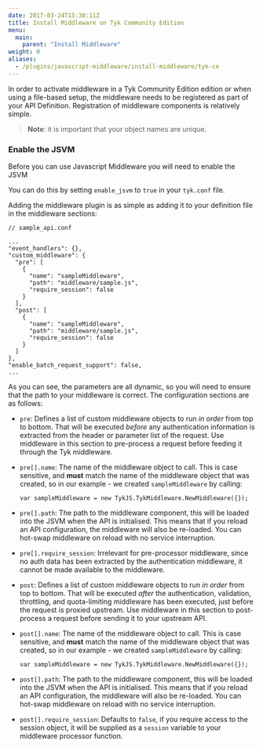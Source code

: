 ```yaml
---
date: 2017-03-24T15:38:11Z
title: Install Middleware on Tyk Community Edition
menu:
  main:
    parent: "Install Middleware"
weight: 0 
aliases:
  - /plugins/javascript-middleware/install-middleware/tyk-ce
---
```


In order to activate middleware in a Tyk Community Edition edition or when using a file-based setup, the middleware needs to be registered as part of your API Definition. Registration of middleware components is relatively simple.
> **Note**: it is important that your object names are unique.

### Enable the JSVM

Before you can use Javascript Middleware you will need to enable the JSVM

You can do this by setting `enable_jsvm` to `true` in your `tyk.conf` file.

Adding the middleware plugin is as simple as adding it to your definition file in the middleware sections:

```{.copyWrapper}
// sample_api.conf

...
"event_handlers": {},
"custom_middleware": {
  "pre": [
    {
      "name": "sampleMiddleware",
      "path": "middleware/sample.js",
      "require_session": false
    }
  ],
  "post": [
    {
      "name": "sampleMiddleware",
      "path": "middleware/sample.js",
      "require_session": false
    }
  ]
},
"enable_batch_request_support": false,
...
```

As you can see, the parameters are all dynamic, so you will need to ensure that the path to your middleware is correct. The configuration sections are as follows:

*   `pre`: Defines a list of custom middleware objects to run *in order* from top to bottom. That will be executed *before* any authentication information is extracted from the header or parameter list of the request. Use middleware in this section to pre-process a request before feeding it through the Tyk middleware.

*   `pre[].name`: The name of the middleware object to call. This is case sensitive, and **must** match the name of the middleware object that was created, so in our example - we created `sampleMiddleware` by calling:
    
    `var sampleMiddleware = new TykJS.TykMiddleware.NewMiddleware({});`

*   `pre[].path`: The path to the middleware component, this will be loaded into the JSVM when the API is initialised. This means that if you reload an API configuration, the middleware will also be re-loaded. You can hot-swap middleware on reload with no service interruption.

*   `pre[].require_session`: Irrelevant for pre-processor middleware, since no auth data has been extracted by the authentication middleware, it cannot be made available to the middleware.

*   `post`: Defines a list of custom middleware objects to run *in order* from top to bottom. That will be executed *after* the authentication, validation, throttling, and quota-limiting middleware has been executed, just before the request is proxied upstream. Use middleware in this section to post-process a request before sending it to your upstream API.

*   `post[].name`: The name of the middleware object to call. This is case sensitive, and **must** match the name of the middleware object that was created, so in our example - we created `sampleMiddleware` by calling:
    
    `var sampleMiddleware = new TykJS.TykMiddleware.NewMiddleware({});`

*   `post[].path`: The path to the middleware component, this will be loaded into the JSVM when the API is initialised. This means that if you reload an API configuration, the middleware will also be re-loaded. You can hot-swap middleware on reload with no service interruption.

*   `post[].require_session`: Defaults to `false`, if you require access to the session object, it will be supplied as a `session` variable to your middleware processor function.